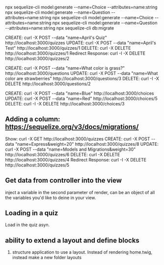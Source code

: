 npx sequelize-cli model:generate --name=Choice --attributes=name:string
npx sequelize-cli model:generate --name=Question --attributes=name:string
npx sequelize-cli model:generate --name=Choice --attributes=name:string
npx sequelize-cli model:generate --name=Question --attributes=name:string
npx sequelize-cli db:migrate


CREATE: curl -X POST --data "name=April's Quiz" http://localhost:3000/quizzes
UPDATE: curl -X POST --data "name=April's Test" http://localhost:3000/quizzes/1
DELETE: curl -X DELETE http://localhost:3000/quizzes/1
Redirect Response: curl -I -X DELETE http://localhost:3000/quizzes/2


CREATE: curl -X POST --data "name=What color is grass?" http://localhost:3000/questions
UPDATE: curl -X POST --data "name=What color are strawberries" http://localhost:3000/questions/3
DELETE: curl -I -X DELETE http://localhost:3000/questions/2

CREATE: curl -X POST --data "name=Blue" http://localhost:3000/choices
UPDATE: curl -X POST --data "name=Red" http://localhost:3000/choices/5
DELETE: curl -I -X DELETE http://localhost:3000/choices/3


Adding a column: https://sequelize.org/v3/docs/migrations/
-----------------------------------------------------------
Show: curl -X GET http://localhost:3000/quizzes
CREATE: curl -X POST --data "name=Express&weight=20" http://localhost:3000/quizzes/8
UPDATE: curl -X POST --data "name=Models and Migrations&weight=30" http://localhost:3000/quizzes/6
DELETE: curl -X DELETE http://localhost:3000/quizzes/4
Redirect Response: curl -I -X DELETE http://localhost:3000/quizzes/5



## Get data from controller into the view
inject a variable in the second parameter of render, can be an object of all the variables you'd like to deine in your view.

## Loading in a quiz
Load in the quiz asyn. 

## ability to extend a layout and define blocks
1. structure application to use a layout. Instead of rendering home.twig, instead make a new folder layouts